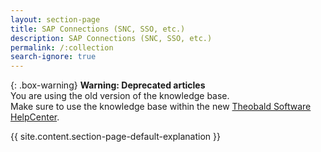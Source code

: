 ```yaml
---
layout: section-page
title: SAP Connections (SNC, SSO, etc.)
description: SAP Connections (SNC, SSO, etc.)
permalink: /:collection
search-ignore: true
---
```


{: .box-warning}
**Warning: Deprecated articles** <br>
You are using the old version of the knowledge base.<br>
Make sure to use the knowledge base within the new [Theobald Software HelpCenter](https://helpcenter.theobald-software.com/).

{{ site.content.section-page-default-explanation }} 